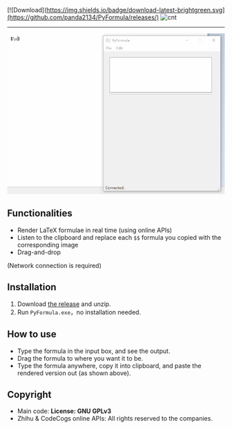 [![Download](https://img.shields.io/badge/download-latest-brightgreen.svg](https://github.com/panda2134/PyFormula/releases/) ![cnt](https://img.shields.io/github/downloads/panda2134/PyFormula/total.svg)

-----

![usage](docs/usage.gif)

## Functionalities

- Render LaTeX formulae in real time (using online APIs)
- Listen to the clipboard and replace each `$$` formula you copied with the corresponding image
- Drag-and-drop

(Network connection is required)

## Installation

1. Download [the release](https://github.com/panda2134/PyFormula/releases/) and unzip.
2. Run `PyFormula.exe`，no installation needed.

## How to use

- Type the formula in the input box, and see the output.
- Drag the formula to where you want it to be.
- Type the formula anywhere, copy it into clipboard, and paste the rendered version out (as shown above).

## Copyright

- Main code: **License: GNU GPLv3**
- Zhihu & CodeCogs online APIs: All rights reserved to the companies.